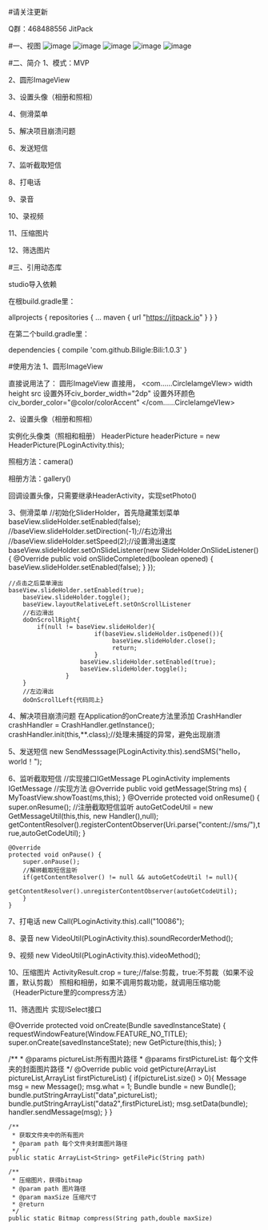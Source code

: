 #请关注更新

Q群：468488556 JitPack

#一、视图
![image](https://github.com/Biligle/Bili/blob/master/picture/a.png)
![image](https://github.com/Biligle/Bili/blob/master/picture/b.png)
![image](https://github.com/Biligle/Bili/blob/master/picture/c.png)
![image](https://github.com/Biligle/Bili/blob/master/picture/d.png)
![image](https://github.com/Biligle/Bili/blob/master/picture/e.png)

#二、简介
1、模式：MVP

2、圆形ImageView

3、设置头像（相册和照相）

4、侧滑菜单

5、解决项目崩溃问题

6、发送短信

7、监听截取短信

8、打电话

9、录音

10、录视频

11、压缩图片

12、筛选图片

#三、引用动态库

studio导入依赖

在根build.gradle里：

allprojects { repositories { ... maven { url "https://jitpack.io" } } }

在第二个build.gradle里：

dependencies {
        compile 'com.github.Biligle:Bili:1.0.3'
}

#使用方法
1、圆形ImageView

直接说用法了：
圆形ImageView
直接用，
<com......CircleIamgeVIew>
width
height
src
设置外环civ_border_width="2dp"
设置外环颜色civ_border_color="@color/colorAccent"
</com......CircleIamgeVIew>

2、设置头像（相册和照相）

实例化头像类（照相和相册）
HeaderPicture headerPicture = new HeaderPicture(PLoginActivity.this);
	
照相方法：camera()
	
相册方法：gallery()

回调设置头像，只需要继承HeaderActivity，实现setPhoto()




3、侧滑菜单
	//初始化SliderHolder，首先隐藏策划菜单
	baseView.slideHolder.setEnabled(false);
	//baseView.slideHolder.setDirection(-1);//右边滑出
	//baseView.slideHolder.setSpeed(2);//设置滑出速度
        baseView.slideHolder.setOnSlideListener(new SlideHolder.OnSlideListener() {
            @Override
            public void onSlideCompleted(boolean opened) {
                baseView.slideHolder.setEnabled(false);
            }
        });

	//点击之后菜单滑出
	baseView.slideHolder.setEnabled(true);
        baseView.slideHolder.toggle();
        baseView.layoutRelativeLeft.setOnScrollListener
		//右边滑出
		doOnScrollRight{
			if(null != baseView.slideHolder){
                            if(baseView.slideHolder.isOpened()){
                                 baseView.slideHolder.close();
                                 return;
                            }
                        baseView.slideHolder.setEnabled(true);
                        baseView.slideHolder.toggle();
                    }
		}
		//左边滑出
		doOnScrollLeft{代码同上}
4、解决项目崩溃问题
	在Application的onCreate方法里添加
	CrashHandler crashHandler = CrashHandler.getInstance();
        crashHandler.init(this,**.class);//处理未捕捉的异常，避免出现崩溃

5、发送短信
   new SendMesssage(PLoginActivity.this).sendSMS("hello，world！");

6、监听截取短信
   //实现接口IGetMessage
   PLoginActivity implements IGetMessage
   //实现方法
    @Override
    public void getMessage(String ms) {
        MyToastView.showToast(ms,this);
    }
   @Override
    protected void onResume() {
        super.onResume();
        //注册截取短信监听
        autoGetCodeUtil = new GetMessageUtil(this,this,
                new Handler(),null);
        getContentResolver().registerContentObserver(Uri.parse("content://sms/"),true,autoGetCodeUtil);
    }

    @Override
    protected void onPause() {
        super.onPause();
        //解绑截取短信监听
        if(getContentResolver() != null && autoGetCodeUtil != null){
            getContentResolver().unregisterContentObserver(autoGetCodeUtil);
        }
    }

7、打电话
    new Call(PLoginActivity.this).call("10086");
    
8、录音
   new VideoUtil(PLoginActivity.this).soundRecorderMethod();
   
9、视频
   new VideoUtil(PLoginActivity.this).videoMethod();
   
10、压缩图片
   ActivityResult.crop = ture;//false:剪裁，true:不剪裁（如果不设置，默认剪裁）
   照相和相册，如果不调用剪裁功能，就调用压缩功能（HeaderPicture里的compress方法）
   
11、筛选图片
   实现ISelect接口
   
   @Override
    protected void onCreate(Bundle savedInstanceState) {
        requestWindowFeature(Window.FEATURE_NO_TITLE);
        super.onCreate(savedInstanceState);
        new GetPicture(this,this);
    }
    
   /**
    * @params pictureList:所有图片路径
    * @params firstPictureList: 每个文件夹的封面图片路径
    */
   @Override
    public void getPicture(ArrayList<String> pictureList,ArrayList<String> firstPictureList) {
        if(pictureList.size() > 0){
            Message msg = new Message();
            msg.what = 1;
            Bundle bundle = new Bundle();
            bundle.putStringArrayList("data",pictureList);
            bundle.putStringArrayList("data2",firstPictureList);
            msg.setData(bundle);
            handler.sendMessage(msg);
        }
    }
    
    /**
     * 获取文件夹中的所有图片
     * @param path 每个文件夹封面图片路径
     */
    public static ArrayList<String> getFilePic(String path)
    
    /**
     * 压缩图片，获得bitmap
     * @param path 图片路径
     * @param maxSize 压缩尺寸
     * @return
     */
    public static Bitmap compress(String path,double maxSize)
